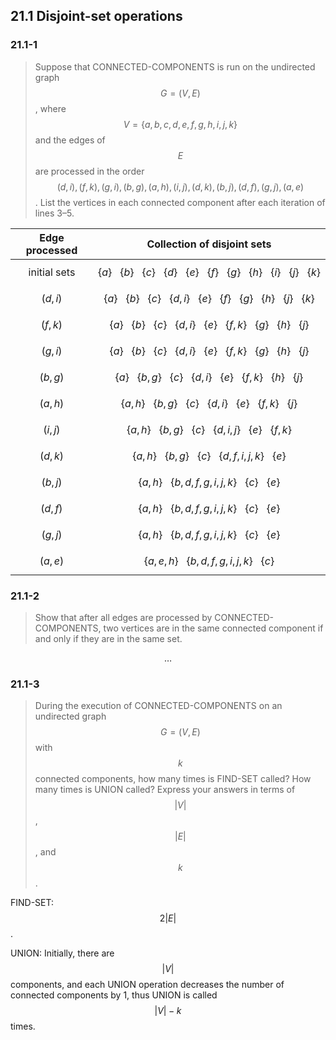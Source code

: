## 21.1 Disjoint-set operations

### 21.1-1

> Suppose that CONNECTED-COMPONENTS is run on the undirected graph $$G = (V, E)$$, where $$V = \{a, b, c, d, e, f, g, h, i, j, k\}$$ and the edges of $$E$$ are processed in the order $$(d, i), (f, k), (g, i), (b, g), (a, h), (i, j), (d, k), (b, j), (d, f), (g, j), (a, e)$$. List the vertices in each connected component after each iteration of lines 3–5.

| Edge processed | Collection of disjoint sets |
|:--------------:|:---------------------------:|
|  initial sets  | $$\{a\}~~~\{b\}~~~\{c\}~~~\{d\}~~~\{e\}~~~\{f\}~~~\{g\}~~~\{h\}~~~\{i\}~~~\{j\}~~~\{k\}$$ |
| $$(d, i)$$ | $$\{a\}~~~\{b\}~~~\{c\}~~~\{d, i\}~~~\{e\}~~~\{f\}~~~\{g\}~~~\{h\}~~~\{j\}~~~\{k\}$$ |
| $$(f, k)$$ | $$\{a\}~~~\{b\}~~~\{c\}~~~\{d, i\}~~~\{e\}~~~\{f, k\}~~~\{g\}~~~\{h\}~~~\{j\}$$ |
| $$(g, i)$$ | $$\{a\}~~~\{b\}~~~\{c\}~~~\{d, i\}~~~\{e\}~~~\{f, k\}~~~\{g\}~~~\{h\}~~~\{j\}$$ |
| $$(b, g)$$ | $$\{a\}~~~\{b, g\}~~~\{c\}~~~\{d, i\}~~~\{e\}~~~\{f, k\}~~~\{h\}~~~\{j\}$$ |
| $$(a, h)$$ | $$\{a, h\}~~~\{b, g\}~~~\{c\}~~~\{d, i\}~~~\{e\}~~~\{f, k\}~~~\{j\}$$ |
| $$(i, j)$$ | $$\{a, h\}~~~\{b, g\}~~~\{c\}~~~\{d, i, j\}~~~\{e\}~~~\{f, k\}$$ |
| $$(d, k)$$ | $$\{a, h\}~~~\{b, g\}~~~\{c\}~~~\{d, f, i, j, k\}~~~\{e\}$$ |
| $$(b, j)$$ | $$\{a, h\}~~~\{b, d, f, g, i, j, k\}~~~\{c\}~~~\{e\}$$ |
| $$(d, f)$$ | $$\{a, h\}~~~\{b, d, f, g, i, j, k\}~~~\{c\}~~~\{e\}$$ |
| $$(g, j)$$ | $$\{a, h\}~~~\{b, d, f, g, i, j, k\}~~~\{c\}~~~\{e\}$$ |
| $$(a, e)$$ | $$\{a, e, h\}~~~\{b, d, f, g, i, j, k\}~~~\{c\}$$ |

### 21.1-2

> Show that after all edges are processed by CONNECTED-COMPONENTS, two vertices are in the same connected component if and only if they are in the same set.

$$\dots$$

### 21.1-3

> During the execution of CONNECTED-COMPONENTS on an undirected graph $$G = (V, E)$$ with $$k$$ connected components, how many times is FIND-SET called? How many times is UNION called? Express your answers in terms of $$|V|$$, $$|E|$$, and $$k$$.

FIND-SET: $$2|E|$$.

UNION: Initially, there are $$|V|$$ components, and each UNION operation decreases the number of connected components by 1, thus UNION is called $$|V| - k$$ times.

